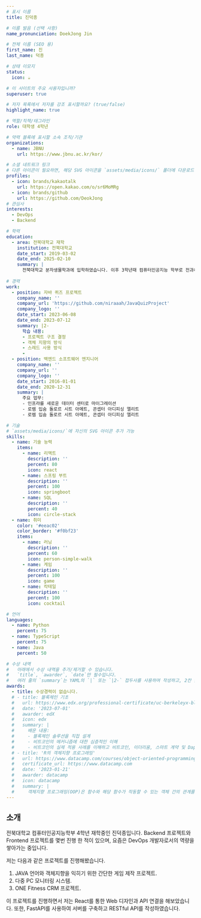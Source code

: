 ```yaml
---
# 표시 이름
title: 진덕종

# 이름 발음 (선택 사항)
name_pronunciation: DoekJong Jin

# 전체 이름 (SEO 용)
first_name: 진
last_name: 덕종

# 상태 이모지
status:
  icon: ☕️

# 이 사이트의 주요 사용자입니까?
superuser: true

# 저자 목록에서 저자를 강조 표시할까요? (true/false)
highlight_name: true

# 역할/직책/태그라인
role: 대학생 4학년 

# 약력 블록에 표시할 소속 조직/기관
organizations:
  - name: JBNU
    url: https://www.jbnu.ac.kr/kor/

# 소셜 네트워크 링크
# 다른 아이콘이 필요하면, 해당 SVG 아이콘을 `assets/media/icons/` 폴더에 다운로드하세요.
profiles:
  - icon: brands/kakaotalk
    url: https://open.kakao.com/o/sr6MoMRg
  - icon: brands/github
    url: https://github.com/DeokJong
# 관심사
interests:
  - DevOps
  - Backend

# 학력
education:
  - area: 전북대학교 재학
    institution: 전북대학교
    date_start: 2019-03-02
    date_end: 2025-02-10
    summary: |
      전북대학교 분자생물학과에 입학하였습니다. 이후 3학년때 컴퓨터인공지능 학부로 전과하여 현재 재학중에 있습니다.
      
# 경력
work:
  - position: 자바 퀴즈 프로젝트
    company_name: ''
    company_url: 'https://github.com/niraaah/JavaQuizProject'
    company_logo: ''
    date_start: 2023-06-08
    date_end: 2023-07-12 
    summary: |2-
      학습 내용:
      - 프로젝트 구조 결정
      - 객체 지향의 방식
      - 스레드 사용 방식
      - 
  - position: 백엔드 소프트웨어 엔지니어
    company_name: ''
    company_url: ''
    company_logo: ''
    date_start: 2016-01-01
    date_end: 2020-12-31
    summary: |
      주요 업무:
      - 인프라를 새로운 데이터 센터로 마이그레이션
      - 로렘 입숨 돌로르 시트 아메트, 콘셉터 아디피싱 엘리트
      - 로렘 입숨 돌로르 시트 아메트, 콘셉터 아디피싱 엘리트

# 기술
# `assets/media/icons/`에 자신의 SVG 아이콘 추가 가능
skills:
  - name: 기술 능력
    items:
      - name: 리액트
        description: ''
        percent: 80
        icon: react
      - name: 스프링 부트
        description: ''
        percent: 100
        icon: springboot
      - name: SQL
        description: ''
        percent: 40
        icon: circle-stack
  - name: 취미
    color: '#eeac02'
    color_border: '#f0bf23'
    items:
      - name: 러닝
        description: ''
        percent: 60
        icon: person-simple-walk
      - name: 게임
        description: ''
        percent: 100
        icon: game
      - name: 칵테일
        description: ''
        percent: 100
        icon: cocktail

# 언어
languages:
  - name: Python
    percent: 75
  - name: TypeScript
    percent: 75
  - name: Java
    percent: 50

# 수상 내역 
#   아래에서 수상 내역을 추가/제거할 수 있습니다.
#   `title`, `awarder`, `date`만 필수입니다.
#   여러 줄의 `summary`는 YAML의 `|` 또는 `|2-` 접두사를 사용하여 작성하고, 2칸 들여쓰기합니다.
awards:
  - title: 수상경력이 없습니다.
  # - title: 블록체인 기초
  #   url: https://www.edx.org/professional-certificate/uc-berkeleyx-blockchain-fundamentals
  #   date: '2023-07-01'
  #   awarder: edX
  #   icon: edx
  #   summary: |
  #     배운 내용:
  #     - 블록체인 솔루션을 직접 설계
  #     - 비트코인의 메커니즘에 대한 심층적인 이해
  #     - 비트코인의 실제 적용 사례를 이해하고 비트코인, 이더리움, 스마트 계약 및 Dapp을 공격 및 파괴하는 방법 학습, 비트코인의 작업 증명 알고리즘에 대한 대안을 학습
  # - title: 'R의 객체지향 프로그래밍'
  #   url: https://www.datacamp.com/courses/object-oriented-programming-with-s3-and-r6-in-r
  #   certificate_url: https://www.datacamp.com
  #   date: '2023-01-21'
  #   awarder: datacamp
  #   icon: datacamp
  #   summary: |
  #     객체지향 프로그래밍(OOP)은 함수와 해당 함수가 작동할 수 있는 객체 간의 관계를 지정하여 코드의 복잡성을 관리할 수 있도록 도와줍니다. 이 중급 과정은 S3 및 R6 시스템을 사용하여 OOP를 소개하는 내용입니다. S3는 일상적인 R 프로그래밍에 유용하며, R6는 웹 API 작업 및 GUI 구축에 특히 유용합니다.
---
```


## 소개

전북대학교 컴퓨터인공지능학부 4학년 재학중인 진덕종입니다. Backend 프로젝트와 Frontend 프로젝트를 몇번 진행 한 적이 있으며, 요즘은 DevOps 개발자로서의 역량을 쌓아가는 중입니다.

저는 다음과 같은 프로젝트를 진행해봤습니다.

1. JAVA 언어와 객체지향을 익히기 위한 간단한 게임 제작 프로젝트.
2. 다중 PC 모니터링 시스템.
3. ONE Fitness CRM 프로젝트.

이 프로젝트를 진행하면서 저는 React를 통한 Web 디자인과 API 연결을 해보았습니다. 또한, FastAPI를 사용하여 서버를 구축하고 RESTful API를 작성하였습니다.